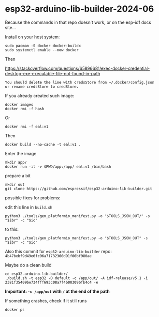 # esp32-arduino-lib-builder-2024-06 
Because the commands in that repo doesn't work, or on the esp-idf docs site...

Install on your host system: 
```
sudo pacman -S docker docker-buildx
sudo systemctl enable --now docker
```

Then

https://stackoverflow.com/questions/65896681/exec-docker-credential-desktop-exe-executable-file-not-found-in-path
```
You should delete the line with credsStore from ~/.docker/config.json or rename credsStore to credStore.
```

If you already created such image:
```
docker images
docker rmi -f hash
```
Or
```
docker rmi -f eal:v1
```

Then
```
docker build --no-cache -t eal:v1 .
```

Enter the image
```
mkdir app/
docker run -it -v $PWD/app:/app/ eal:v1 /bin/bash
```

prepare a bit
```
mkdir out
git clone https://github.com/espressif/esp32-arduino-lib-builder.git
```
possible fixes for problems:

edit this line in `build.sh`
```
python3 ./tools/gen_platformio_manifest.py -o "$TOOLS_JSON_OUT/" -s "$ibr" -c "$ic"
```
to this:
```
python3 ./tools/gen_platformio_manifest.py -o "$TOOLS_JSON_OUT" -s "$ibr" -c "$ic"
```

Also this commit for `esp32-arduino-lib-builder` repo: `4b47bebf9d49e6fc96a71732360d91f00bf980ae`

Maybe do a clean build
```
cd esp32-arduino-lib-builder/
./build.sh -t esp32 -D default -c /app/out/ -A idf-release/v5.1 -i 2381f35409be734fff693c08a7f4b003096fb4c4 -e
```
**Important: `-c /app/out` with `/` at the end of the path**

If something crashes, check if it still runs
```
docker ps
```

